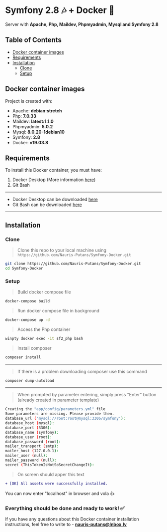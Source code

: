 # Symfony 2.8 🎶 + Docker 🐋

Server with **Apache, Php, Maildev, Phpmyadmin, Mysql and Symfony 2.8**

## Table of Contents

 - [Docker container images](#docker-container-images)
 - [Requirements](#requirements)
 - [Installation](#installation)
   - [Clone](#clone)
   - [Setup](#setup)
 
## Docker container images
Project is created with:
 - Apache: **debian:stretch**
 - Php: **7.0.33**
 - Maildev: **latest:1.1.0**
 - Phpmyadmin: **5.0.2**
 - Mysql: **8.0.20-1debian10**
 - Symfony: **2.8**
 - Docker: **v19.03.8**

## Requirements

To install this Docker container, you must have:

1. Docker Desktop (More information [here](https://docs.docker.com/docker-for-windows/install/#what-to-know-before-you-install))
2. Git Bash

-------------
 - Docker Desktop can be downloaded [here](https://www.docker.com/products/docker-desktop)
 - Git Bash can be downloaded [here](https://git-scm.com/downloads)
-------------

## Installation

### Clone

> Clone this repo to your local machine using `https://github.com/Nauris-Putans/Symfony-Docker.git`

```bash
git clone https://github.com/Nauris-Putans/Symfony-Docker.git
cd Symfony-Docker
```

### Setup

> Build docker compose file

```bash
docker-compose build
```

> Run docker compose file in background

```bash
docker-compose up -d
```

> Access the Php container

```bash
winpty docker exec -it sf2_php bash
```

> Install composer

```bash
composer install
```

---
> If there is a problem downloading composer use this command

```bash
composer dump-autoload
```
---

> When prompted by parameter entering, simply press "Enter" button (already created in parameter template)
```bash
Creating the "app/config/parameters.yml" file
Some parameters are missing. Please provide them.
database_url ('mysql://root:root@mysql:3306/symfony'):
database_host (mysql):
database_port (3306):
database_name (symfony):
database_user (root):
database_password (root):
mailer_transport (smtp):
mailer_host (127.0.0.1):
mailer_user (null):
mailer_password (null):
secret (ThisTokenIsNotSoSecretChangeIt):
```

> On screen should apper this text 
```diff 
+ [OK] All assets were successfully installed.
```

You can now enter "localhost" in browser and vola 👍

### Everything should be done and ready to work! ✅
If you have any questions about this Docker container installation instructions, feel free to write to - **nauris-putans@Inbox.lv** 

